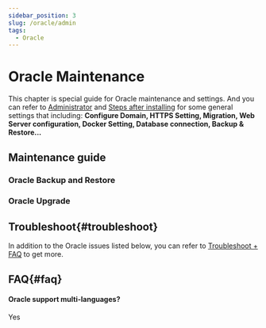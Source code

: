 ```yaml
---
sidebar_position: 3
slug: /oracle/admin
tags:
  - Oracle
---
```



# Oracle Maintenance

This chapter is special guide for Oracle maintenance and settings. And you can refer to [Administrator](../administrator) and [Steps after installing](../install/setup) for some general settings that including: **Configure Domain, HTTPS Setting, Migration, Web Server configuration, Docker Setting, Database connection, Backup & Restore...**  

## Maintenance guide

### Oracle Backup and Restore

### Oracle Upgrade

## Troubleshoot{#troubleshoot}

In addition to the Oracle issues listed below, you can refer to [Troubleshoot + FAQ](../troubleshoot) to get more.  

## FAQ{#faq}

#### Oracle support multi-languages?

Yes


